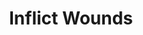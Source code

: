 ---
title: "Inflict Wounds"
index:
  - inflict-wounds
permalink: /spells/inflict-wounds/
tags:
  - Spell
  - 1st Level
  - Necromancy
  - Damage
  - Necrotic
available_for:
  - Cleric
level: "1st Level"
school: "Necromancy"
range: "Touch"
comp:
  - V
  - S
attack: "Melee"
effect: "Necrotic"
description: |
  Make a melee spell attack against a creature you can reach. On a hit, the target takes 3d10 necrotic damage.

  **At higher levels.** When you cast this spell using a spell slot of 2nd level or higher, the damage increases by 1d10 for each slot level above 1st.
excerpt: "Make a melee spell attack against a creature you can reach."
source: "Basic Rules"
---